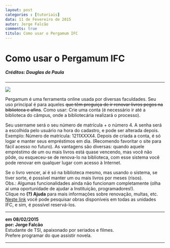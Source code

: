 ```yaml
---
layout: post
categories : [tutoriais]
data: 11 de Fevereiro de 2015
autor: Jorge Falcão
comments: true
titulo: Como usar o Pergamum IFC
---
```


<h1>Como usar o Pergamum IFC</h1>
<h5 style="margin-top:-1px;">Créditos: Douglas de Paula</h5>
<hr>

<img class="image-show" src="{{ site.baseurl }}/img/pergamum.jpg"><img>

<div class="post-content">

<p>Pergamum é uma ferramenta online usada por diversas faculdades. Seu uso principal é para
aqueles <span style="text-decoration:line-through">que têm preguiça de ir renovar livros pegos na biblioteca e afins</span>.
Como usar: Crie uma conta (é necessário ir até a biblioteca do câmpus, onde a bibliotecária realizará o
processo).</p>

<p>Seu username será o seu número de matrícula + o número 4. A senha será a escolhida pelo
usuário na hora do cadastro, e pode ser alterada depois. Exemplo: Número de matrícula:
1211XXXX4. Depois de criada a conta, é só logar e manter seus empréstimos em dia.
(Recomendo favoritar o site para fácil acesso no futuro). As vantagens são diversas: quando
aquele empréstimo de um ou mais livros está quase vencendo, mas você não pôde, ou
esqueceu-se de renova-lo na biblioteca, com esse sistema você pode renovar em qualquer
lugar com acesso à Internet.</p>

</p>Se o livro vencer, aí é só na biblioteca mesmo, mas usando o
sistema, se tiver sorte, é possível manter um ou mais livros por meses (risos). <br/>Obs.: Algumas
funcionalidades ainda não funcionam completamente (olha aí uma oportunidade de ajudar a
Instituição, programadores!). <br/>Clique no <strong>(?) Ajuda</strong> para mais informações sobre renovação,
multas, etc.
<a href="http://pergamum.ifc.edu.br/pergamum/biblioteca/index.php" target="_blank">Neste link</a> você pode pesquisar
obras disponíveis em todas as unidades IFC, e sim, é possível reservá-los.</p>

</div>
<hr>
<div class="info-post">
<b>em 08/02/2015 <br/>
por: Jorge Falcão</b><br/>
<div class="image-author-falcao"></div>
<div class="author-description-falcao">
	Estudante de TSI, apaixonado por seriados e filmes.<br> Prefere programar do que assistir novela.
</div>
</div>
<hr>
